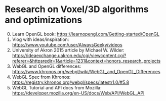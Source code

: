 # Research on Voxel/3D algorithms and optimizations

0. Learn OpenGL book: https://learnopengl.com/Getting-started/OpenGL
1. Vlog with ideas/inspiration: https://www.youtube.com/user/AlwaysGeeky/videos
2. University of Akron 2015 article by Michael W. Wilder: https://ideaexchange.uakron.edu/cgi/viewcontent.cgi?referer=&httpsredir=1&article=1231&context=honors_research_projects
3. WebGL and OpenGL differences: https://www.khronos.org/webgl/wiki/WebGL_and_OpenGL_Differences
4. WebGL Spec from Khronos: https://registry.khronos.org/webgl/specs/latest/1.0/#5.8
5. WebGL Tutorial and API docs from Mozilla: https://developer.mozilla.org/en-US/docs/Web/API/WebGL_API